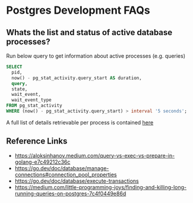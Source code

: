 # Postgres Development FAQs

## Whats the list and status of active database processes?

Run below query to get information about active processes (e.g. queries)

```sql
SELECT
  pid,
  now() - pg_stat_activity.query_start AS duration,
  query,
  state,
  wait_event,
  wait_event_type
FROM pg_stat_activity
WHERE (now() - pg_stat_activity.query_start) > interval '5 seconds';
```

A full list of details retrievable per process is contained [here](https://www.postgresql.org/docs/current/monitoring-stats.html#MONITORING-PG-STAT-ACTIVITY-VIEW)

## Reference Links

- https://aloksinhanov.medium.com/query-vs-exec-vs-prepare-in-golang-e7c49212c36c
- https://go.dev/doc/database/manage-connections#connection_pool_properties
- https://go.dev/doc/database/execute-transactions
- https://medium.com/little-programming-joys/finding-and-killing-long-running-queries-on-postgres-7c4f0449e86d
